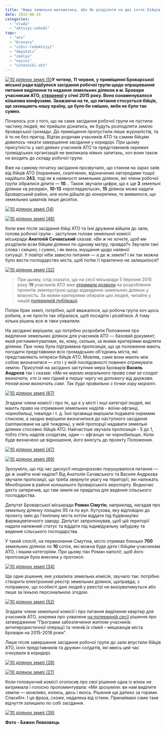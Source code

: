```yaml
---
title: "Вища земельна математика, або Як розділити на дві сотні бійців АТО десять ділянок"
date: 2015-06-15
categories: 
  - "vlada"
  - "aktsiyi-zahodi"
tags: 
  - "ato"
  - "brovary"
  - "vibir-redaktsiyi"
  - "deputati"
  - "zemlya"
  - "novini"
  - "uchasniki-ato"
---
```


[![10 ділянок землі (5)](https://mpz.brovary.org/wp-content/uploads/2015/06/10-dilyanok-zemli-5.jpg)](https://mpz.brovary.org/wp-content/uploads/2015/06/10-dilyanok-zemli-5.jpg)**У четвер, 11 червня, у приміщенні Броварської міської ради відбулося засідання робочої групи щодо опрацювання питання виділення та надання земельних ділянок в м. Бровари учасникам АТО, [створеної](http://www.brovary.kiev.ua/rozporyadzhennya-m%D1%96skogo-golovi-v%D1%96d-12012015-%E2%84%9601-od-pro-stvorennya-robocho%D1%97-grupi) у січні 2015 року. Воно ознаменувалося кількома конфузами. Зважаючи на те, що питання стосується бійців, що захищають нашу країну, це було би смішно, якби не було так сумно.** 

Почалось усе з того, що на саме засідання робочої групи не пустили частину людей, які прийшли дізнатись, як будуть розподіляти землю броварської громади. До приміщення пропустили лише журналістів, та й то не без пригод. Відтак родичам учасників АТО та самим бійцям довелось чекати завершення засідання у коридорі. При цьому присутність у залі деяких учасників АТО та представників окремих громадських організацій не викликала ніяких запитань, хоч вони також не входять до складу робочої групи.

Вже на самому початку засідання прозвучало, що станом на зараз заяв від бійців АТО (поранених, скалічених, відзначених нагородами тощо) надійшло **243**, тоді як в наявності земельних ділянок, які члени робочої групи зібралися ділити — **10**… Також звучали цифри, що є ще **3** земельні ділянки «в резерві», **10-13** «проглядаються», **15** ділянок може надати Броварський район, але коли дійшли до конкретики, то виявилося, що земельних шматків лише десяток.

[![10 ділянок землі (14)](https://mpz.brovary.org/wp-content/uploads/2015/06/10-dilyanok-zemli-14.jpg)](https://mpz.brovary.org/wp-content/uploads/2015/06/10-dilyanok-zemli-14.jpg)

[![10 ділянок землі (46)](https://mpz.brovary.org/wp-content/uploads/2015/06/10-dilyanok-zemli-46.jpg)](https://mpz.brovary.org/wp-content/uploads/2015/06/10-dilyanok-zemli-46.jpg)

Коли вже після засідання бійці АТО та їхні дружини війшли до зали, голова робочої групи - заступник голови земельної комісії міськради **Анатолій Сачавський** сказав: «_Ви ж не хочете, щоб ми розділили всім бійцям ділянки по одному метру, правда?_» Звучали такі слова і смішно, і сумно, і як якесь знущання щодо наявної ситуації. У повітрі ніби зависло питання — а де ж земля? І як так можна було вести господарство міста, щоб потім її практично не залишилося?

[![10 ділянок землі (32)](https://mpz.brovary.org/wp-content/uploads/2015/06/10-dilyanok-zemli-32.jpg)](https://mpz.brovary.org/wp-content/uploads/2015/06/10-dilyanok-zemli-32.jpg)

> При цьому, слід сказати, що на сесії міськради 5 березня 2015 року **19** учасників АТО вже [отримали дозволи](http://www.brovary.kiev.ua/r%D1%96shennya-m%D1%96sko%D1%97-radi-v%D1%96d-05032015-%E2%84%961429-53-06-pro-nadannya-dozvol%D1%96v-na-rozroblennya-proekt%D1%96v-zemleu) на розроблення проектів землеустрою щодо відведення земельних ділянок у власність. За якими критеріями обирали цих людей, читайте у нашій [попередній публікації](https://mpz.brovary.org/spetskomisiya-miskradi-zaproponuvala-kriteriyi-na-vidilennya-zemelnih-dilyanok-viyskovikam/).

Попри брак землі, потрібно, щоб вважалося, що робоча група хоч щось робила, а не просто так зібралася, щоб посидіти і розійтися. А тому кілька рішень все ж таки ухвалили.

На засіданні вирішили, що потрібно розробити Положення про виділення земельних ділянок для учасників АТО — базовий документ, який регламентуватиме, як, кому, скільки, за якими критеріями виділяти ділянки. При чому була підтримана пропозиція, що це положення мають погодити представники всіх громадських об'єднань міста, які представляють інтереси бійців АТО. Мовляв, саме вони мають між собою визначитися — хто і у якій послідовності повинен отримувати землю. Присутній на засіданні заступник мера Броварів **Василь Андрєєв** так і сказав: «_Ми не маємо морального права самі за солдат визначати, хто із них гідний в першу чергу на допомогу від держави. Нехай вони визначать самі. Так буде правильно з точки зору моралі_».

[![10 ділянок землі (67)](https://mpz.brovary.org/wp-content/uploads/2015/06/10-dilyanok-zemli-67.jpg)](https://mpz.brovary.org/wp-content/uploads/2015/06/10-dilyanok-zemli-67.jpg)

Згадали члени комісії і про те, що є у місті і інші категорії людей, які мають право на отримання земельних наділів - воїни-афганці, чорнобильці, інваліди і т. д. Їхні прізвища вирішили подавати окремим списком, а заодно вирішили визначитися до наступного засідання (заплановане на цей тиждень), у якій пропорції надавати земельні ділянки стосовно бійців АТО. Найчастіше звучала пропозиція - 5 до 1, тобто п’ять наділів солдатам, один — афганцю чи чорнобильцю. Коли буде визначено це відношення, його внесуть до проекту Положення.

[![10 ділянок землі (47)](https://mpz.brovary.org/wp-content/uploads/2015/06/10-dilyanok-zemli-47.jpg)](https://mpz.brovary.org/wp-content/uploads/2015/06/10-dilyanok-zemli-47.jpg)

[![10 ділянок землі (66)](https://mpz.brovary.org/wp-content/uploads/2015/06/10-dilyanok-zemli-66.jpg)](https://mpz.brovary.org/wp-content/uploads/2015/06/10-dilyanok-zemli-66.jpg)

Зрозуміло, що під час дискусії неодноразово порушувалося питання — де ж знайти нові наділи? Від Анатолія Сачавського та Василя Андрєєва звучали пропозиції, що треба звернути увагу на території, які належать Міноборони в районі колишнього броварського аеропорту. Водночас дехто заперечив, що там земля не придатна для ведення сільського господарства.

Депутат Броварської міськради **Роман Сімутін**, наприклад, нагадав про земельну ділянку площею 95 га по вул. Кутузова, яку відповідно до проекту змін до Генплану міста хотіли віддати під будівництво фармацевтичного заводу. Депутат запропонував, щоб цій території надати належний статус та віддати під індивідуальну забудову та ведення сільського господарства.

У такий спосіб, на переконання Сімутіна, місто отримає близько **700** земельних ділянок по **10** соток, які можна буде дати і бійцям-учасникам АТО, і іншим категоріям. При цьому пан Роман наполіг, щоб його пропозиція була внесена у протокол.

[![10 ділянок землі (34)](https://mpz.brovary.org/wp-content/uploads/2015/06/10-dilyanok-zemli-34.jpg)](https://mpz.brovary.org/wp-content/uploads/2015/06/10-dilyanok-zemli-34.jpg)

Ще одне рішення, яке ухвалила земельна комісія, звучало так: потрібно створити електронний реєстр земельних ділянок, щоправда, з поправкою, що особисті дані людей у реєстрі не вказуватимуться або лише за їхньою персональною згодою.

[![10 ділянок землі (52)](https://mpz.brovary.org/wp-content/uploads/2015/06/10-dilyanok-zemli-52.jpg)](https://mpz.brovary.org/wp-content/uploads/2015/06/10-dilyanok-zemli-52.jpg)

Згадали члени земельної комісії і про питання виділення квартир для учасників АТО, зокрема про ухвалене [на попередній сесії](https://mpz.brovary.org/54-sesiya-miskradi-programa-dopomogi-viyskovim-zhitlo-uchasnikam-ato-ta-zemelniy-skandal/) рішення про затвердження “Програми забезпечення житлом учасників антитерористичної операції та членів їх сімей – мешканців міста Бровари на 2015-2018 роки”.

Лише після завершення засідання робочої групи до зали впустили бійців АТО, їхніх представників та дружин солдатів, які ввесь цей час очікували в коридорі.

[![10 ділянок землі (28)](https://mpz.brovary.org/wp-content/uploads/2015/06/10-dilyanok-zemli-28.jpg)](https://mpz.brovary.org/wp-content/uploads/2015/06/10-dilyanok-zemli-28.jpg)

[![10 ділянок землі (27)](https://mpz.brovary.org/wp-content/uploads/2015/06/10-dilyanok-zemli-27.jpg)](https://mpz.brovary.org/wp-content/uploads/2015/06/10-dilyanok-zemli-27.jpg)

Коли головуючий комісії оголосив про свої рішення одна із жінок не витримала і голосно пропоментувала: «Ми зрозуміли: ви нам виділите землю — можливо, колись, десь і якось. Рішення ще далеко за горами. Спасибі». І ця фраза, схоже, недалека від істини. Принаймані саме таке відчуття залишило по собі засідання.

[![10 ділянок землі (39)](https://mpz.brovary.org/wp-content/uploads/2015/06/10-dilyanok-zemli-39.jpg)](https://mpz.brovary.org/wp-content/uploads/2015/06/10-dilyanok-zemli-39.jpg)

**Фото - Бажен Левковець**
